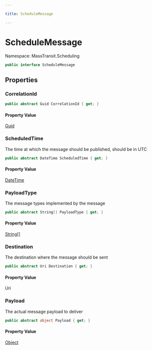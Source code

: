 ```yaml
---

title: ScheduleMessage

---
```


# ScheduleMessage

Namespace: MassTransit.Scheduling

```csharp
public interface ScheduleMessage
```

## Properties

### **CorrelationId**

```csharp
public abstract Guid CorrelationId { get; }
```

#### Property Value

[Guid](https://learn.microsoft.com/en-us/dotnet/api/system.guid)<br/>

### **ScheduledTime**

The time at which the message should be published, should be in UTC

```csharp
public abstract DateTime ScheduledTime { get; }
```

#### Property Value

[DateTime](https://learn.microsoft.com/en-us/dotnet/api/system.datetime)<br/>

### **PayloadType**

The message types implemented by the message

```csharp
public abstract String[] PayloadType { get; }
```

#### Property Value

[String[]](https://learn.microsoft.com/en-us/dotnet/api/system.string)<br/>

### **Destination**

The destination where the message should be sent

```csharp
public abstract Uri Destination { get; }
```

#### Property Value

Uri<br/>

### **Payload**

The actual message payload to deliver

```csharp
public abstract object Payload { get; }
```

#### Property Value

[Object](https://learn.microsoft.com/en-us/dotnet/api/system.object)<br/>
